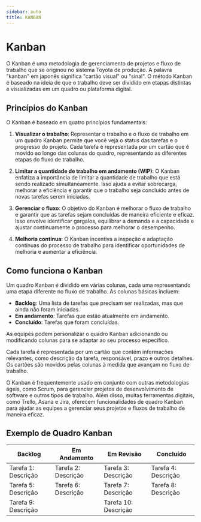 ```yaml
---
sidebar: auto
title: KANBAN
---
```


# Kanban

O Kanban é uma metodologia de gerenciamento de projetos e fluxo de trabalho que se originou no sistema Toyota de produção. A palavra "kanban" em japonês significa "cartão visual" ou "sinal". O método Kanban é baseado na ideia de que o trabalho deve ser dividido em etapas distintas e visualizadas em um quadro ou plataforma digital.

## Princípios do Kanban

O Kanban é baseado em quatro princípios fundamentais:

1. **Visualizar o trabalho**: Representar o trabalho e o fluxo de trabalho em um quadro Kanban permite que você veja o status das tarefas e o progresso do projeto. Cada tarefa é representada por um cartão que é movido ao longo das colunas do quadro, representando as diferentes etapas do fluxo de trabalho.

2. **Limitar a quantidade de trabalho em andamento (WIP)**: O Kanban enfatiza a importância de limitar a quantidade de trabalho que está sendo realizado simultaneamente. Isso ajuda a evitar sobrecarga, melhorar a eficiência e garantir que o trabalho seja concluído antes de novas tarefas serem iniciadas.

3. **Gerenciar o fluxo**: O objetivo do Kanban é melhorar o fluxo de trabalho e garantir que as tarefas sejam concluídas de maneira eficiente e eficaz. Isso envolve identificar gargalos, equilibrar a demanda e a capacidade e ajustar continuamente o processo para melhorar o desempenho.

4. **Melhoria contínua**: O Kanban incentiva a inspeção e adaptação contínuas do processo de trabalho para identificar oportunidades de melhoria e aumentar a eficiência.

## Como funciona o Kanban

Um quadro Kanban é dividido em várias colunas, cada uma representando uma etapa diferente no fluxo de trabalho. As colunas básicas incluem:

- **Backlog**: Uma lista de tarefas que precisam ser realizadas, mas que ainda não foram iniciadas.
- **Em andamento**: Tarefas que estão atualmente em andamento.
- **Concluído**: Tarefas que foram concluídas.

As equipes podem personalizar o quadro Kanban adicionando ou modificando colunas para se adaptar ao seu processo específico.

Cada tarefa é representada por um cartão que contém informações relevantes, como descrição da tarefa, responsável, prazo e outros detalhes. Os cartões são movidos pelas colunas à medida que avançam no fluxo de trabalho.

O Kanban é frequentemente usado em conjunto com outras metodologias ágeis, como Scrum, para gerenciar projetos de desenvolvimento de software e outros tipos de trabalho. Além disso, muitas ferramentas digitais, como Trello, Asana e Jira, oferecem funcionalidades de quadro Kanban para ajudar as equipes a gerenciar seus projetos e fluxos de trabalho de maneira eficaz.

## Exemplo de Quadro Kanban

| Backlog             | Em Andamento        | Em Revisão           | Concluído           |
|---------------------|---------------------|----------------------|---------------------|
| Tarefa 1: Descrição | Tarefa 2: Descrição | Tarefa 3: Descrição  | Tarefa 4: Descrição |
| Tarefa 5: Descrição | Tarefa 6: Descrição | Tarefa 7: Descrição  | Tarefa 8: Descrição |
| Tarefa 9: Descrição |                     | Tarefa 10: Descrição |                     |
